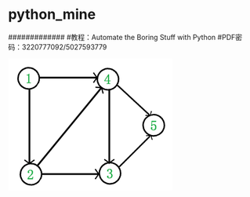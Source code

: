 # python_mine
#############
#教程：Automate the Boring Stuff with Python
#PDF密码：3220777092/5027593779

![image](https://github.com/shaocj/python_mine/blob/master/image/0.png)
